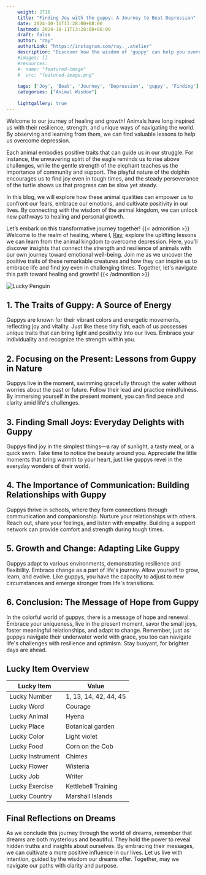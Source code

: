 ```yaml
---
    weight: 2716
    title: "Finding Joy with the guppy: A Journey to Beat Depression"  # Assuming 'title' column exists
    date: 2024-10-11T13:28:00+08:00
    lastmod: 2024-10-11T13:28:00+08:00
    draft: false
    author: "ray"
    authorLink: "https://instagram.com/ray._.atelier"
    description: "Discover how the wisdom of 'guppy' can help you overcome depression and find joy in your life journey."
    #images: []
    #resources:
    #- name: "featured-image"
    #  src: "featured-image.png"
    
    tags: ['Joy', 'Beat', 'Journey', 'Depression', 'guppy', 'Finding']
    categories: ["Animal Wisdom"]
    
    lightgallery: true
---
```

    
Welcome to our journey of healing and growth! Animals have long inspired us with their resilience, strength, and unique ways of navigating the world. By observing and learning from them, we can find valuable lessons to help us overcome depression.

Each animal embodies positive traits that can guide us in our struggle. For instance, the unwavering spirit of the eagle reminds us to rise above challenges, while the gentle strength of the elephant teaches us the importance of community and support. The playful nature of the dolphin encourages us to find joy even in tough times, and the steady perseverance of the turtle shows us that progress can be slow yet steady.

In this blog, we will explore how these animal qualities can empower us to confront our fears, embrace our emotions, and cultivate positivity in our lives. By connecting with the wisdom of the animal kingdom, we can unlock new pathways to healing and personal growth.

Let’s embark on this transformative journey together!
{{< admonition >}}
Welcome to the realm of healing, where I, [Ray](https://instagram.com/ray._.atelier), explore the uplifting lessons we can learn from the animal kingdom to overcome depression. Here, you’ll discover insights that connect the strength and resilience of animals with our own journey toward emotional well-being. Join me as we uncover the positive traits of these remarkable creatures and how they can inspire us to embrace life and find joy even in challenging times. Together, let's navigate this path toward healing and growth!
{{< /admonition >}}

![Lucky Penguin](https://cdn.pixabay.com/photo/2024/09/07/02/34/penguins-9028827_1280.jpg "Lucky Penguin")

## 1. The Traits of Guppy: A Source of Energy
Guppys are known for their vibrant colors and energetic movements, reflecting joy and vitality. Just like these tiny fish, each of us possesses unique traits that can bring light and positivity into our lives. Embrace your individuality and recognize the strength within you.

## 2. Focusing on the Present: Lessons from Guppy in Nature
Guppys live in the moment, swimming gracefully through the water without worries about the past or future. Follow their lead and practice mindfulness. By immersing yourself in the present moment, you can find peace and clarity amid life's challenges.

## 3. Finding Small Joys: Everyday Delights with Guppy
Guppys find joy in the simplest things—a ray of sunlight, a tasty meal, or a quick swim. Take time to notice the beauty around you. Appreciate the little moments that bring warmth to your heart, just like guppys revel in the everyday wonders of their world.

## 4. The Importance of Communication: Building Relationships with Guppy
Guppys thrive in schools, where they form connections through communication and companionship. Nurture your relationships with others. Reach out, share your feelings, and listen with empathy. Building a support network can provide comfort and strength during tough times.

## 5. Growth and Change: Adapting Like Guppy
Guppys adapt to various environments, demonstrating resilience and flexibility. Embrace change as a part of life's journey. Allow yourself to grow, learn, and evolve. Like guppys, you have the capacity to adjust to new circumstances and emerge stronger from life's transitions.

## 6. Conclusion: The Message of Hope from Guppy
In the colorful world of guppys, there is a message of hope and renewal. Embrace your uniqueness, live in the present moment, savor the small joys, foster meaningful relationships, and adapt to change. Remember, just as guppys navigate their underwater world with grace, you too can navigate life's challenges with resilience and optimism. Stay buoyant, for brighter days are ahead.


## Lucky Item Overview
| Lucky Item          | Value              |
|---------------|--------------------|
| Lucky Number        | 1, 13, 14, 42, 44, 45  |
| Lucky Word          | Courage |
| Lucky Animal        | Hyena |
| Lucky Place         | Botanical garden     |
| Lucky Color         | Light violet     |
| Lucky Food          | Corn on the Cob      |
| Lucky Instrument    | Chimes |
| Lucky Flower        | Wisteria    |
| Lucky Job           | Writer       |
| Lucky Exercise      | Kettlebell Training  |
| Lucky Country       | Marshall Islands    |


##  Final Reflections on Dreams

As we conclude this journey through the world of dreams, remember that dreams are both mysterious and beautiful. They hold the power to reveal hidden truths and insights about ourselves. By embracing their messages, we can cultivate a more positive influence in our lives. Let us live with intention, guided by the wisdom our dreams offer. Together, may we navigate our paths with clarity and purpose.
